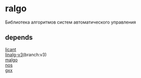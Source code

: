 # ralgo
Библиотека алгоритмов систем автоматического управления

## depends

[licant](https://github.com/mirmik/licant)  
[linalg-v3](https://github.com/mirmik/linalg)(branch:v3)  
[malgo](https://github.com/mirmik/malgo)  
[nos](https://github.com/mirmik/nos)  
[gxx](https://github.com/mirmik/gxx)  
